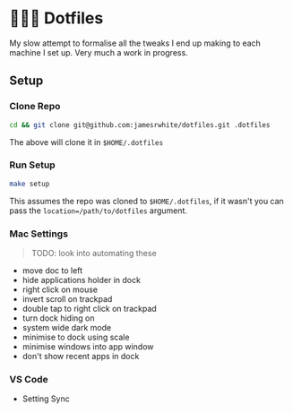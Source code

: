 # 👨🏻‍💻 Dotfiles

My slow attempt to formalise all the tweaks I end up making to each machine
I set up. Very much a work in progress.

## Setup

### Clone Repo

```bash
cd && git clone git@github.com:jamesrwhite/dotfiles.git .dotfiles
```

The above will clone it in `$HOME/.dotfiles`

### Run Setup

```bash
make setup
```

This assumes the repo was cloned to `$HOME/.dotfiles`, if it wasn't you can pass
the `location=/path/to/dotfiles` argument.

### Mac Settings

> TODO: look into automating these

- move doc to left
- hide applications holder in dock
- right click on mouse
- invert scroll on trackpad
- double tap to right click on trackpad
- turn dock hiding on
- system wide dark mode
- minimise to dock using scale
- minimise windows into app window
- don't show recent apps in dock

### VS Code

- Setting Sync
